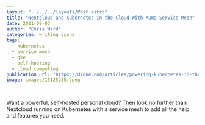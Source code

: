 ```yaml
---
layout: "../../../layouts/Post.astro"
title: "Nextcloud and Kubernetes in the Cloud With Kuma Service Mesh"
date: 2021-09-03
author: "Chris Ward"
categories: writing dzone
tags: 
  - kubernetes
  - service mesh
  - gke
  - self-hosting
  - cloud computing
publication_url: "https://dzone.com/articles/powering-kubernetes-in-the-cloud-with-kuma-service-1"
image: images/15125235.jpeg

---
```

Want a powerful, self-hosted personal cloud? Then look no further than Nextcloud running on Kubernetes with a service mesh to add all the help and features you need.

